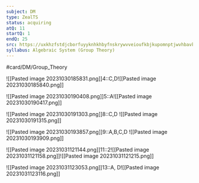```yaml
---
subject: DM
type: ZealTS
status: acquiring
atQ: 11
startQ: 1
endQ: 25
src: https://uxkhzfstdjcborfuyyknhkhbyfnskrywvveioufkbjkupomnptjwvhbavkysuhi.vercel.app/solution.html?testId=622c73577342fb74544c4c68&test_id=30
syllabus: Algebraic System (Group Theory)
---
```

#card/DM/Group_Theory 

![[Pasted image 20231030185831.png]]4::C,D![[Pasted image 20231030185840.png]] <!--SR:!2023-11-04,4,270-->


![[Pasted image 20231030190408.png]]5::A![[Pasted image 20231030190417.png]] <!--SR:!2023-11-04,4,270-->

![[Pasted image 20231030191303.png]]8::C,D ![[Pasted image 20231030191315.png]] <!--SR:!2023-11-04,4,270-->

![[Pasted image 20231030193857.png]]9::A,B,C,D ![[Pasted image 20231030193909.png]] <!--SR:!2023-11-04,4,270-->

![[Pasted image 20231031121144.png]]11::2![[Pasted image 20231031121158.png]]![[Pasted image 20231031121215.png]]



![[Pasted image 20231031123053.png]]13::A, D![[Pasted image 20231031123116.png]]

